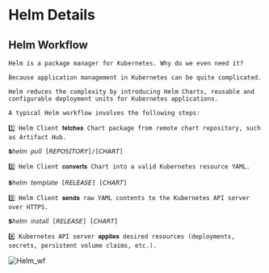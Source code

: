 # Helm Details

## Helm Workflow

```
Helm is a package manager for Kubernetes. Why do we even need it?

Because application management in Kubernetes can be quite complicated. 

Helm reduces the complexity by introducing Helm Charts, reusable and configurable deployment units for Kubernetes applications.

A typical Helm workflow involves the following steps:

1️⃣ Helm Client 𝐟𝐞𝐭𝐜𝐡𝐞𝐬 Chart package from remote chart repository, such as Artifact Hub.

💲𝘩𝘦𝘭𝘮 𝘱𝘶𝘭𝘭 [𝘙𝘌𝘗𝘖𝘚𝘐𝘛𝘖𝘙𝘠]/[𝘊𝘏𝘈𝘙𝘛]

2️⃣ Helm Client 𝐜𝐨𝐧𝐯𝐞𝐫𝐭𝐬 Chart into a valid Kubernetes resource YAML.

💲𝘩𝘦𝘭𝘮 𝘵𝘦𝘮𝘱𝘭𝘢𝘵𝘦 [𝘙𝘌𝘓𝘌𝘈𝘚𝘌] [𝘊𝘏𝘈𝘙𝘛]

3️⃣ Helm Client 𝐬𝐞𝐧𝐝𝐬 raw YAML contents to the Kubernetes API server over HTTPS.

💲𝘩𝘦𝘭𝘮 𝘪𝘯𝘴𝘵𝘢𝘭𝘭 [𝘙𝘌𝘓𝘌𝘈𝘚𝘌] [𝘊𝘏𝘈𝘙𝘛]

4️⃣ Kubernetes API server 𝐚𝐩𝐩𝐥𝐢𝐞𝐬 desired resources (deployments, secrets, persistent volume claims, etc.).

```
![Helm_wf](https://github.com/satizzzzz/Learning_DevOps/assets/26127571/bf2b5070-cbb4-441c-bde4-48ec88d77f07)



